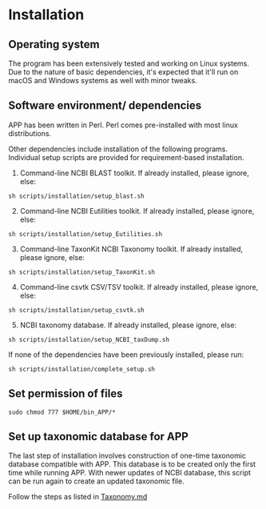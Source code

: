 # Installation

## Operating system

The program has been extensively tested and working on Linux systems. Due to the nature of basic dependencies, it's expected that it'll run on macOS and Windows systems as well with minor tweaks.

##  Software environment/ dependencies
 APP has been written in Perl. Perl comes pre-installed with most linux distributions. 
 
 Other dependencies include installation of the following programs. Individual setup scripts are provided for requirement-based installation.
  
 1. Command-line NCBI BLAST toolkit. If already installed, please ignore, else: 
 ```
sh scripts/installation/setup_blast.sh
```

 2. Command-line NCBI Eutilities toolkit. If already installed, please ignore, else: 
 ```
sh scripts/installation/setup_Eutilities.sh
```
 
 3. Command-line TaxonKit NCBI Taxonomy toolkit. If already installed, please ignore, else: 
 ```
sh scripts/installation/setup_TaxonKit.sh
```

 4. Command-line csvtk CSV/TSV toolkit. If already installed, please ignore, else: 
 ```
sh scripts/installation/setup_csvtk.sh
```

 5. NCBI taxonomy database. If already installed, please ignore, else: 
 ```
sh scripts/installation/setup_NCBI_taxDump.sh
```

If none of the dependencies have been previously installed, please run: 

```
sh scripts/installation/complete_setup.sh
```
## Set permission of files
```
sudo chmod 777 $HOME/bin_APP/*
```
## Set up taxonomic database for APP

The last step of installation involves construction of one-time taxonomic database compatible with APP. This database is to be created only the first time while running APP. With newer updates of NCBI database, this script can be run again to create an updated taxonomic file. 

Follow the steps as listed in [Taxonomy.md](https://github.com/sohamsg90/APP-Alieness-by-Phyletic-Pattern/blob/main/docs/Taxonomy.md) 
